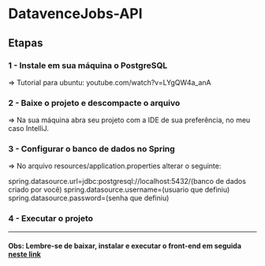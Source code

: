 # DatavenceJobs-API


## Etapas

### 1 - Instale em sua máquina o PostgreSQL

=> Tutorial para ubuntu: youtube.com/watch?v=LYgQW4a_anA


### 2 - Baixe o projeto e descompacte o arquivo

=> Na sua máquina abra seu projeto com a IDE de sua preferência, no meu caso IntelliJ.


### 3 - Configurar o banco de dados no Spring

=> No arquivo resources/application.properties alterar o seguinte:

spring.datasource.url=jdbc:postgresql://localhost:5432/(banco de dados criado por você)
spring.datasource.username=(usuario que definiu)
spring.datasource.password=(senha que definiu)


### 4 - Executar o projeto

<hr style="width: 100%"/>

#### Obs: Lembre-se de baixar, instalar e executar o front-end em seguida <a href="https://github.com/charles-bezerra/DatavenceJobs-Front/">neste link</a>

